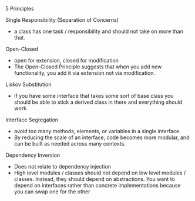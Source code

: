 5 Principles

Single Responsibility (Separation of Concerns)
- a class has one task / responsibility and should not take on more than that.

Open-Closed
- open for extension, closed for modification
- The Open-Closed Principle suggests that when you add new functionality, you add it via extension not via modification.

Liskov Substitution
- if you have some interface that takes some sort of base class you should be able
to stick a derived class in there and everything should work.

Interface Segregation
- avoid too many methods, elements, or variables in a single interface.
- By reducing the scale of an interface, code becomes more modular, and can
be built as needed across many contexts.

Dependency Inversion
- Does not relate to dependency injection
- High level modules / classes should not depend on low level modules / classes. Instead,
they should depend on abstractions. You want to depend on interfaces rather than concrete
implementations because you can swap one for the other